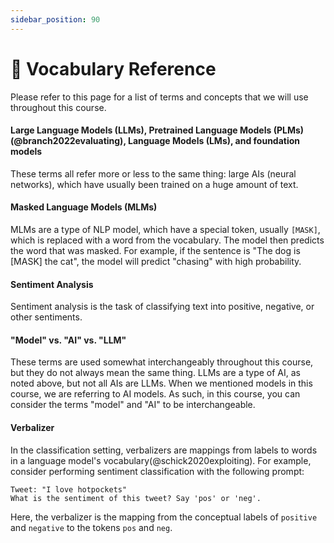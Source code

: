 ```yaml
---
sidebar_position: 90
---
```


# 📙 Vocabulary Reference

Please refer to this page for a list of terms and concepts that we will use throughout this course.

#### Large Language Models (LLMs), Pretrained Language Models (PLMs)(@branch2022evaluating), Language Models (LMs), and foundation models

These terms all refer more or less to the same thing: large AIs (neural networks), which have usually been trained 
on a huge amount of text.

#### Masked Language Models (MLMs)

MLMs are a type of NLP model, which have a special token, usually `[MASK]`, which is
replaced with a word from the vocabulary. The model then predicts the word that
was masked. For example, if the sentence is "The dog is [MASK] the cat", the model
will predict "chasing" with high probability.

#### Sentiment Analysis

Sentiment analysis is the task of classifying text into positive, negative, or other sentiments. 

#### "Model" vs. "AI" vs. "LLM"

These terms are used somewhat interchangeably throughout this course, but they do
not always mean the same thing. LLMs are a type of AI, as noted above, but not all AIs are LLMs.
When we mentioned models in this course, we are referring to AI models. As such, in this course,
you can consider the terms "model" and "AI" to be interchangeable.

#### Verbalizer

In the classification setting, verbalizers are mappings from labels to words in
a language model's vocabulary(@schick2020exploiting). For example, consider 
performing sentiment classification with the following prompt:

```text
Tweet: "I love hotpockets"
What is the sentiment of this tweet? Say 'pos' or 'neg'.
```

Here, the verbalizer is the mapping from the conceptual labels of `positive` and `negative` to the tokens `pos` and `neg`.